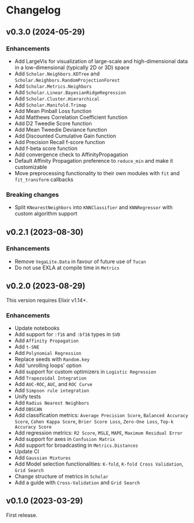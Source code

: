 # Changelog

## v0.3.0 (2024-05-29)

### Enhancements

  * Add LargeVis for visualization of large-scale and high-dimensional data in a low-dimensional (typically 2D or 3D) space
  * Add `Scholar.Neighbors.KDTree` and `Scholar.Neighbors.RandomProjectionForest`
  * Add `Scholar.Metrics.Neighbors`
  * Add `Scholar.Linear.BayesianRidgeRegression`
  * Add `Scholar.Cluster.Hierarchical`
  * Add `Scholar.Manifold.Trimap`
  * Add Mean Pinball Loss function
  * Add Matthews Correlation Coefficient function
  * Add D2 Tweedie Score function
  * Add Mean Tweedie Deviance function
  * Add Discounted Cumulative Gain function
  * Add Precision Recall f-score function
  * Add f-beta score function
  * Add convergence check to AffinityPropagation
  * Default Affinity Propagation preference to `reduce_min` and make it customizable
  * Move preprocessing functionality to their own modules with `fit` and `fit_transform` callbacks

### Breaking changes

  * Split `KNearestNeighbors` into `KNNClassifier` and `KNNRegressor` with custom algorithm support

## v0.2.1 (2023-08-30)

### Enhancements

  * Remove `VegaLite.Data` in favour of future use of `Tucan`
  * Do not use EXLA at compile time in `Metrics`

## v0.2.0 (2023-08-29)

This version requires Elixir v1.14+.

### Enhancements

  * Update notebooks
  * Add support for `:f16` and `:bf16` types in `SVD`
  * Add `Affinity Propagation`
  * Add `t-SNE`
  * Add `Polynomial Regression`
  * Replace seeds with `Random.key`
  * Add 'unrolling loops' option
  * Add support for custom optimizers in `Logistic Regression`
  * Add `Trapezoidal Integration`
  * Add `AUC-ROC`, `AUC`, and `ROC Curve`
  * Add `Simpson rule integration`
  * Unify tests
  * Add `Radius Nearest Neighbors`
  * Add `DBSCAN`
  * Add classification metrics: `Average Precision Score`, `Balanced Accuracy Score`,
  `Cohen Kappa Score`, `Brier Score Loss`, `Zero-One Loss`, `Top-k Accuracy Score`
  * Add regression metrics: `R2 Score`, `MSLE`, `MAPE`, `Maximum Residual Error`
  * Add support for axes in `Confusion Matrix`
  * Add support for broadcasting in `Metrics.Distances`
  * Update CI
  * Add `Gaussian Mixtures`
  * Add Model selection functionalities: `K-fold`, `K-fold Cross Validation`, `Grid Search`
  * Change structure of metrics in `Scholar`
  * Add a guide with `Cross-Validation` and `Grid Search`

## v0.1.0 (2023-03-29)

First release.
